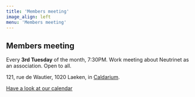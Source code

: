 ```yaml
---
title: 'Members meeting'
image_align: left
menu: 'Members meeting'
---
```


## Members meeting
Every **3rd Tuesday** of the month, 7:30PM.
Work meeting about Neutrinet as an association. Open to all.

121, rue de Wautier, 1020 Laeken, in [Caldarium](https://caldarium.be/en:contact).

[Have a look at our calendar](https://files.neutrinet.be/index.php/apps/calendar/p/375V4JSNHTU04NXL?classes=btn,btn-primary,btn-lg)